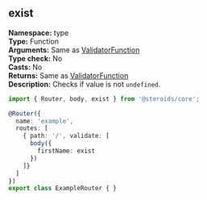 ## exist

**Namespace:** type  
**Type:** Function  
**Arguments:** Same as [ValidatorFunction](../router-decorator/routedefinition/validationrule/validatorfunction)  
**Type check:** No  
**Casts:** No  
**Returns:** Same as [ValidatorFunction](../router-decorator/routedefinition/validationrule/validatorfunction)  
**Description:** Checks if value is not `undefined`.

```ts
import { Router, body, exist } from '@steroids/core';

@Router({
  name: 'example',
  routes: [
    { path: '/', validate: [
      body({
        firstName: exist
      })
    ]}
  ]
})
export class ExampleRouter { }
```
